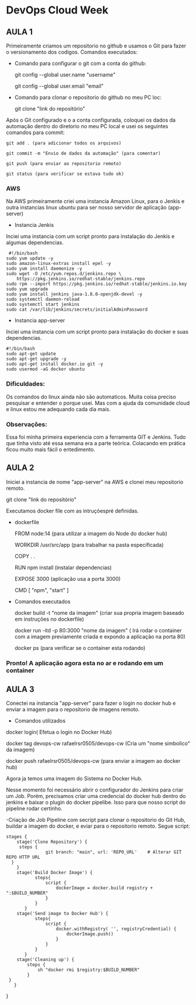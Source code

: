 # **DevOps Cloud Week**

## **AULA 1**
Primeiramente criamos um repositorio no github e usamos o Git para fazer o versionamento dos codigos.
Comandos executados:
- Comando para configurar o git com a conta do github:
 
    git config --global user.name "username"
    
    git config --global user.email "email"
    
- Comando para clonar o repositorio do github no meu PC loc:

    git clone "link do repositório"

Após o Git configurado e o a conta configurada, coloquei os dados da automação dentro do diretorio no meu PC local e usei os seguintes comandos para commit:

    git add . (para adicionar todos os arquivos)
    
    git commit -m "Envio de dados da automação" (para comentar)
    
    git push (para enviar ao repositorio remoto)
    
    git status (para verificar se estava tudo ok)
    
### **AWS**
Na AWS primeiramente criei uma instancia  Amazon Linux, para o Jenkis e outra instancias linux ubuntu para ser nosso servidor de aplicação (app-server)

- Instancia Jenkis
    
Inciei uma instancia com um script pronto para instalação do Jenkis e algumas dependencias.

     #!/bin/bash
    sudo yum update -y
    sudo amazon-linux-extras install epel -y
    sudo yum install daemonize -y
    sudo wget -O /etc/yum.repos.d/jenkins.repo \
        https://pkg.jenkins.io/redhat-stable/jenkins.repo
    sudo rpm --import https://pkg.jenkins.io/redhat-stable/jenkins.io.key
    sudo yum upgrade
    sudo yum install jenkins java-1.8.0-openjdk-devel -y
    sudo systemctl daemon-reload
    sudo systemctl start jenkins
    sudo cat /var/lib/jenkins/secrets/initialAdminPassword
    

- Instancia app-server
    
Inciei uma instancia com um script pronto para instalação do docker e suas dependencias.

    #!/bin/bash
    sudo apt-get update
    sudo apt-get upgrade -y
    sudo apt-get install docker.io git -y
    sudo usermod -aG docker ubuntu
     
### **Dificuldades:** 
Os comandos do linux ainda não são automaticos. Muita coisa preciso pesquisar e entender o porque usei. Mas com a ajuda da comunidade cloud e linux estou me adequando cada dia mais.

### **Observações:** 
Essa foi minha primeira experiencia com a ferramenta GIT e Jenkins. Tudo que tinha visto até essa semana era a parte teórica. Colacando em prática ficou muito mais fácil o entedimento.

## **AULA 2**

Iniciei a instancia de nome "app-server" na AWS e clonei meu repositorio remoto.

  git clone "link do repositório"

Executamos docker file com as intruçõespré definidas.

 - dockerfile
 
      FROM node:14 (para utilizar a imagem do Node do docker hub)
      
      WORKDIR /usr/src/app (para trabalhar na pasta especificada)
      
      COPY . . 
      
      RUN npm install (instalar dependencias)
      
      EXPOSE 3000 (aplicação usa a porta 3000)
      
      CMD [ "npm", "start" ] 
  
  
 - Comandos executados
 
      docker build -t "nome da imagem" (criar sua propria imagem baseado em instruções no dockerfile)
      
      docker run -itd -p 80:3000 "nome da imagem" ( Irá rodar o container com a imagem previamente criada e expondo a aplicação na porta 80)
      
      docker ps (para verificar se o container esta rodando)
   
### Pronto! A aplicação agora esta no ar e rodando em um container

## **AULA 3**
 
Conectei na instancia  "app-server" para fazer o login no docker hub e enviar a imagem para o repositorio de imagens remoto.

- Comandos utilizados

docker login( Efetua o login no Docker Hub)

docker tag devops-cw rafaelrsr0505/devops-cw (Cria um "nome simbolico" da imagem)

docker push rafaelrsr0505/devops-cw (para enviar a imagem ao docker hub)

Agora ja temos uma imagem do Sistema no Docker Hub.

Nesse momento foi necessário abrir o configurador do Jenkins para criar um Job. Porém, precisamos criar uma credencial do docker hub dentro do jenkins e baixar o plugin do docker pipelibe. Isso para que nosso script do pipeline rodar certinho.

-Criação de Job Pipeline com secript para clonar o repositorio do Git Hub, buildar a imagem do docker, e eviar para o repositorio remoto. Segue script:

    stages {
        stage('Clone Repository') {
         steps {  
                   git branch: "main", url: 'REPO_URL'    # Alterar GIT REPO HTTP URL 
      }
        }
        stage('Build Docker Image') {
               steps{
                   script {
                       dockerImage = docker.build registry + ":$BUILD_NUMBER"
                   }
               }
           }
        stage('Send image to Docker Hub') {
               steps{
                   script {
                       docker.withRegistry( '', registryCredential) {
                           dockerImage.push()
                       }
                   }
               }
           }
        stage('Cleaning up') {
            steps {
                sh "docker rmi $registry:$BUILD_NUMBER"
            }
     }
       }
   }


